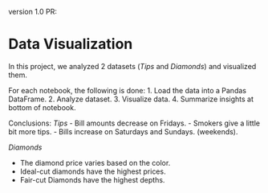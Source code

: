 version 1.0 PR: 

# Data Visualization

In this project, we analyzed 2 datasets (_Tips_ and _Diamonds_) and visualized them.

For each notebook, the following is done: 
    1. Load the data into a Pandas DataFrame.
    2. Analyze dataset.
    3. Visualize data.
    4. Summarize insights at bottom of notebook.

Conclusions:
*Tips*
    - Bill amounts decrease on Fridays.
    - Smokers give a little bit more tips.
    - Bills increase on Saturdays and Sundays. (weekends).

*Diamonds*
- The diamond price varies based on the color.
- Ideal-cut diamonds have the highest prices.
- Fair-cut Diamonds have the highest depths.


